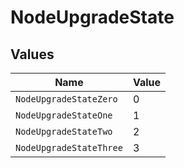 # NodeUpgradeState


## Values

| Name                    | Value                   |
| ----------------------- | ----------------------- |
| `NodeUpgradeStateZero`  | 0                       |
| `NodeUpgradeStateOne`   | 1                       |
| `NodeUpgradeStateTwo`   | 2                       |
| `NodeUpgradeStateThree` | 3                       |